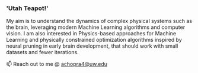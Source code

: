 ### 'Utah Teapot!'
My aim is to understand the dynamics of complex physical systems such as the brain, leveraging modern Machine Learning algorithms and computer vision. I am also interested in Physics-based approaches for Machine Learning and physically constrained optimization algorithms inspired by neural pruning in early brain development, that should work with small datasets and fewer iterations.

📫 Reach out to me @ achopra4@uw.edu
